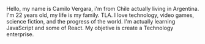 Hello, my name is Camilo Vergara, i'm from Chile actually living in Argentina.
I'm 22 years old, my life is my family. TLA.
I love technology, video games, science fiction, and the progress of the world.
I'm actually learning JavaScript and some of React.
My objetive is create a Technology enterprise. 
